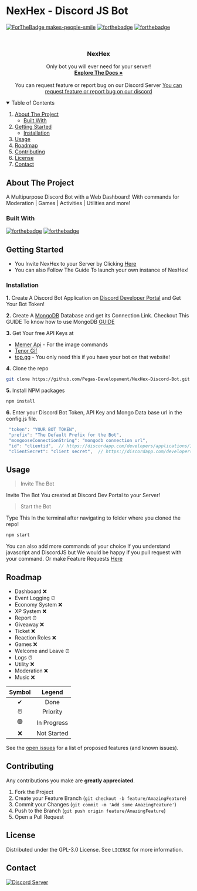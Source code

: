 # NexHex - Discord JS Bot

[![ForTheBadge makes-people-smile](http://ForTheBadge.com/images/badges/makes-people-smile.svg)](http://ForTheBadge.com)
[![forthebadge](https://forthebadge.com/images/badges/open-source.svg)](https://forthebadge.com)
[![forthebadge](https://forthebadge.com/images/badges/you-didnt-ask-for-this.svg)](https://forthebadge.com)

<!-- PROJECT LOGO -->
<br />
<p align="center">
<p align="center">
  <a href="[https://github.com/GizmolabAI/DiscordBot-Flash](https://github.com/Pegas-Developement/NexHex-Discord-Bot)"></a>

<h3 align="center">NexHex</h3>
  <p align="center">
   Only bot you will ever need for your server!
    <br />
    <a href="#"><strong>Explore The Docs »</strong></a>
    <br />
    <br />
    You can request feature or report bug on our Discord Server
    <a href="https://discord.gg/nhURTsaf28">You can request feature or report bug on our discord</a>
  </p>
</p>





<!-- TABLE OF CONTENTS -->
<details open="open">
  <summary>Table of Contents</summary>
  <ol>
    <li>
      <a href="#about-the-project">About The Project</a>
      <ul>
        <li><a href="#built-with">Built With</a></li>
      </ul>
    </li>
    <li>
      <a href="#getting-started">Getting Started</a>
      <ul>
        <li><a href="#installation">Installation</a></li>
      </ul>
    </li>
    <li><a href="#usage">Usage</a></li>
    <li><a href="#roadmap">Roadmap</a></li>
    <li><a href="#contributing">Contributing</a></li>
    <li><a href="#license">License</a></li>
    <li><a href="#contact">Contact</a></li>
    
  </ol>
</details>



<!-- ABOUT THE PROJECT -->
## About The Project

A Multipurpose Discord Bot with a Web Dashboard! With commands for Moderation | Games | Activities | Utilities and more!

### Built With
[![forthebadge](extras/made-with-node.js.svg)](https://nodejs.org/en/)
[![forthebadge](extras/uses-mongo-db.svg)](https://www.mongodb.com/cloud/atlas/)

<!-- GETTING STARTED -->
## Getting Started

- You Invite NexHex to your Server by Clicking [Here](https://discord.com/api/oauth2/authorize?client_id=983790432318291991&permissions=8&scope=bot%20applications.commands)
- You can also Follow The Guide To launch your own instance of NexHex!


### Installation

**1.** Create A Discord Bot Application on [Discord Developer Portal](https://discord.com/developers/applications) and Get Your Bot Token!

**2.** Create A [MongoDB](https://www.mongodb.com/cloud/atlas/lp/try2-in?utm_source=google&utm_campaign=gs_apac_india_search_core_brand_atlas_desktop&utm_term=mongodb%20web%20service&utm_medium=cpc_paid_search&utm_ad=e&utm_ad_campaign_id=12212624347&gclid=CjwKCAjw47eFBhA9EiwAy8kzNIxUxDVBfCKUmjLMNJ9JiWgkFauXv9LtC0cFG-qrmM-Vg5Y4RUG7IBoCHyUQAvD_BwE) Database and get its Connection Link. Checkout This GUIDE To know how to use MongoDB [GUIDE]([https://youtu.be/8no3SktqagY](https://www.mongodb.com/docs/manual/))

**3.** Get Your free API Keys at 
* [Memer Api](https://memer-api.js.org/docs?path=welcome/welcome) - For the image commands
* [Tenor Gif](https://tenor.com/developer/keyregistration)
* [top.gg](https://top.gg/) - You only need this if you have your bot on that website!


**4.** Clone the repo
   ```sh
   git clone https://github.com/Pegas-Developement/NexHex-Discord-Bot.git
   ```
**5.** Install NPM packages
   ```sh
   npm install
   ```
**6.** Enter your Discord Bot Token, API Key and Mongo Data base url in the config.js file.
   ```js
    "token": "YOUR BOT TOKEN",
    "prefix": "The Default Prefix for the Bot",
    "mongooseConnectionString": "mongodb connection url", 
    "id": "clientid",  // https://discordapp.com/developers/applications/ID/information,
    "clientSecret": "client secret",  // https://discordapp.com/developers/applications/ID/information,
   ```

<!-- USAGE EXAMPLES -->
## Usage
> Invite The Bot

Invite The Bot You created at Discord Dev Portal to your Server!

> Start the Bot

Type This In the terminal after navigating to folder where you cloned the repo!

```sh
npm start
```

You can also add more commands of your choice If you understand javascript and DiscordJS but We would be happy if you pull request with your command. Or make Feature Requests [Here](https://github.com/Pegas-Developement/NexHex-Discord-Bot/issues)



<!-- ROADMAP -->
## Roadmap

- Dashboard ❌
- Event Logging ⏰
- Economy System ❌
- XP System ❌
- Report ⏰
- Giveaway ❌
- Ticket ❌
- Reaction Roles ❌
- Games ❌
- Welcome and Leave ⏰
- Logs ⏰
- Utility ❌
- Moderation ❌
- Music ❌

| Symbol | Legend |
| :---: | :---: |
| ✔ | Done |
| ⏰ | Priority |
| 🟢 | In Progress |
| ❌ | Not Started |

See the [open issues](https://github.com/Pegas-Developement/NexHex-Discord-Bot/issues) for a list of proposed features (and known issues).

<!-- CONTRIBUTING -->
## Contributing

Any contributions you make are **greatly appreciated**.

1. Fork the Project
2. Create your Feature Branch (`git checkout -b feature/AmazingFeature`)
3. Commit your Changes (`git commit -m 'Add some AmazingFeature'`)
4. Push to the Branch (`git push origin feature/AmazingFeature`)
5. Open a Pull Request

<!-- LICENSE -->
## License

Distributed under the GPL-3.0 License. See `LICENSE` for more information.




<!-- CONTACT -->
## Contact
[![Discord Server](https://img.shields.io/discord/834390097621286922.svg?label=Discord&logo=Discord&colorB=7289da&style=for-the-badge)](https://discord.gg/jDP2FbvCdk) 


[buymeacoffee-shield]: https://www.buymeacoffee.com/assets/img/guidelines/download-assets-sm-1.svg
[buymeacoffee]: https://www.buymeacoffee.com/g1zmo
